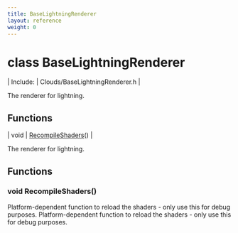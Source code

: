 ```yaml
---
title: BaseLightningRenderer
layout: reference
weight: 0
---
```

class BaseLightningRenderer
===

| Include: | Clouds/BaseLightningRenderer.h |

The renderer for lightning.


Functions
---

| void | [RecompileShaders](#RecompileShaders)() |

The renderer for lightning.
  


Functions
---

### <a name="RecompileShaders"/>void RecompileShaders()
Platform-dependent function to reload the shaders - only use this for debug purposes.
Platform-dependent function to reload the shaders - only use this for debug purposes.

